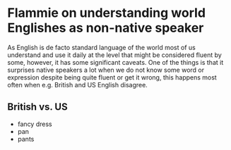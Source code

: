 # Flammie on understanding world Englishes as non-native speaker

As English is de facto standard language of the world most of us understand and
use it daily at the level that might be considered fluent by some, however, it
has some significant caveats. One of the things is that it surprises native
speakers a lot when we do not know some word or expression despite being quite
fluent or get it wrong, this happens most often when e.g. British and US
English disagree.

## British vs. US

* fancy dress
* pan
* pants

